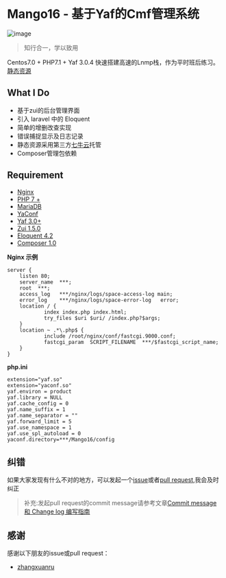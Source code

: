 # Mango16 - 基于Yaf的Cmf管理系统

![image](http://static.mango16.cc/WechatIMG29.png)

> 知行合一，学以致用

Centos7.0 + PHP7.1 + Yaf 3.0.4 快速搭建高速的Lnmp栈，作为平时班后练习。[静态资源](https://github.com/PuShaoWei/Mango16-static)

## What I Do
- 基于zui的后台管理界面
- 引入 laravel 中的 Eloquent
- 简单的增删改查实现
- 错误捕捉显示及日志记录
- 静态资源采用第三方[七牛云](http://www.qiniu.com/?utm_campaign=baiduSEM&utm_source=baiduSEM&utm_medium=baiduSEM&utm_content=baiduSEM)托管
- Composer管理包依赖

## Requirement
- [Nginx](http://nginx.org/)
- [PHP 7 +](http://php.net/manual/zh/migration71.new-features.php)
- [MariaDB](https://www.zhihu.com/question/41832866)
- [YaConf](http://pecl.php.net/package/yaconf)
- [Yaf 3.0+](http://pecl.php.net/package/yaf)
- [Zui 1.5.0](http://www.zui.sexy/#/)
- [Eloquent 4.2](https://lvwenhan.com/laravel/421.html)
- [Composer 1.0](http://pkg.phpcomposer.com/)

**Nginx 示例**


```
server {
    listen 80;
    server_name  ***;
    root  ***;
    access_log   ***/nginx/logs/space-access-log main;
    error_log    ***/nginx/logs/space-error-log   error;
    location / {
            index index.php index.html;
            try_files $uri $uri/ /index.php?$args;
    }
    location ~ .*\.php$ {
            include /root/nginx/conf/fastcgi.9000.conf;
            fastcgi_param  SCRIPT_FILENAME  ***/$fastcgi_script_name;
    }
}

```

**php.ini**


```
extension="yaf.so"
extension="yaconf.so"
yaf.environ = product
yaf.library = NULL
yaf.cache_config = 0
yaf.name_suffix = 1
yaf.name_separator = ""
yaf.forward_limit = 5
yaf.use_namespace = 1
yaf.use_spl_autoload = 0
yaconf.directory=***/Mango16/config

```

## 纠错

如果大家发现有什么不对的地方，可以发起一个[issue](https://github.com/PuShaoWei/Mango16/issues)或者[pull request](https://github.com/PuShaoWei/Mango16/pulls),我会及时纠正

> 补充:发起pull request的commit message请参考文章[Commit message 和 Change log 编写指南](http://www.ruanyifeng.com/blog/2016/01/commit_message_change_log.html)

## 感谢

感谢以下朋友的issue或pull request：

- [zhangxuanru](https://github.com/zhangxuanru)
